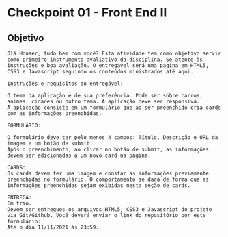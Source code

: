 # Checkpoint 01 -  Front End II
## Objetivo

	Olá Houser, tudo bem com você? Esta atividade tem como objetivo servir como primeiro instrumento avaliativo da disciplina. Se atente às instruções e boa avaliação. O entregável será uma página em HTML5, CSS3 e Javascript seguindo os conteúdos ministrados até aqui. 

    Instruções e requisitos do entregável:

	O tema da aplicação é de sua preferência. Pode ser sobre carros, animes, cidades ou outro tema. A aplicação deve ser responsiva.
    A aplicação consiste em um formulário que ao ser preenchido cria cards com as informações preenchidas.

    FORMULÁRIO: 

    O formulário deve ter pelo menos 4 campos: Título, Descrição e URL da imagem e um botão de submit.
    Após o preenchimento, ao clicar no botão de submit, as informações devem ser adicionadas a um novo card na página.

    CARDS:
    Os cards devem ter uma imagem e constar as informações previamente preenchidas no formulário. O comportamento se dará de forma que as informações preenchidas sejam exibidas nesta seção de cards.

    ENTREGA:
    Em trio.
    Devem ser entregues os arquivos HTML5, CSS3 e Javascript do projeto via Git/Github. Você deverá enviar o link do repositório por este formulário:
    Até o dia 11/11/2021 às 23:59. 
